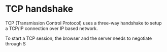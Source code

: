 # TCP handshake

TCP (Transmission Control Protocol) uses a three-way handshake to setup a TCP/IP connection over IP based network.

To start a TCP session, the browser and the server needs to negotiate through S
